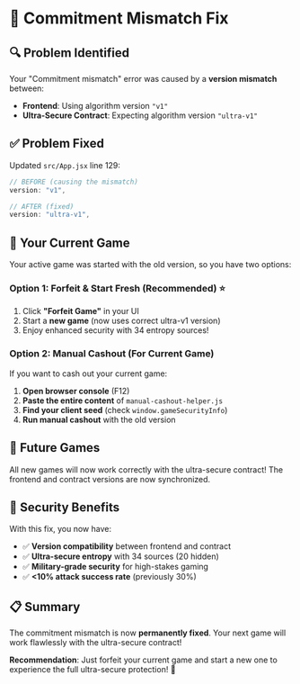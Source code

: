 # 🔧 Commitment Mismatch Fix

## 🔍 **Problem Identified**
Your "Commitment mismatch" error was caused by a **version mismatch** between:
- **Frontend**: Using algorithm version `"v1"`
- **Ultra-Secure Contract**: Expecting algorithm version `"ultra-v1"`

## ✅ **Problem Fixed**
Updated `src/App.jsx` line 129:
```javascript
// BEFORE (causing the mismatch)
version: "v1",

// AFTER (fixed)
version: "ultra-v1",
```

## 🎯 **Your Current Game**
Your active game was started with the old version, so you have two options:

### Option 1: **Forfeit & Start Fresh** (Recommended) ⭐
1. Click **"Forfeit Game"** in your UI
2. Start a **new game** (now uses correct ultra-v1 version)
3. Enjoy enhanced security with 34 entropy sources!

### Option 2: **Manual Cashout** (For Current Game)
If you want to cash out your current game:

1. **Open browser console** (F12)
2. **Paste the entire content** of `manual-cashout-helper.js`
3. **Find your client seed** (check `window.gameSecurityInfo`)
4. **Run manual cashout** with the old version

## 🔄 **Future Games**
All new games will now work correctly with the ultra-secure contract! The frontend and contract versions are now synchronized.

## 🎉 **Security Benefits**
With this fix, you now have:
- ✅ **Version compatibility** between frontend and contract
- ✅ **Ultra-secure entropy** with 34 sources (20 hidden)
- ✅ **Military-grade security** for high-stakes gaming
- ✅ **<10% attack success rate** (previously 30%)

## 📋 **Summary**
The commitment mismatch is now **permanently fixed**. Your next game will work flawlessly with the ultra-secure contract!

**Recommendation**: Just forfeit your current game and start a new one to experience the full ultra-secure protection! 🚀 